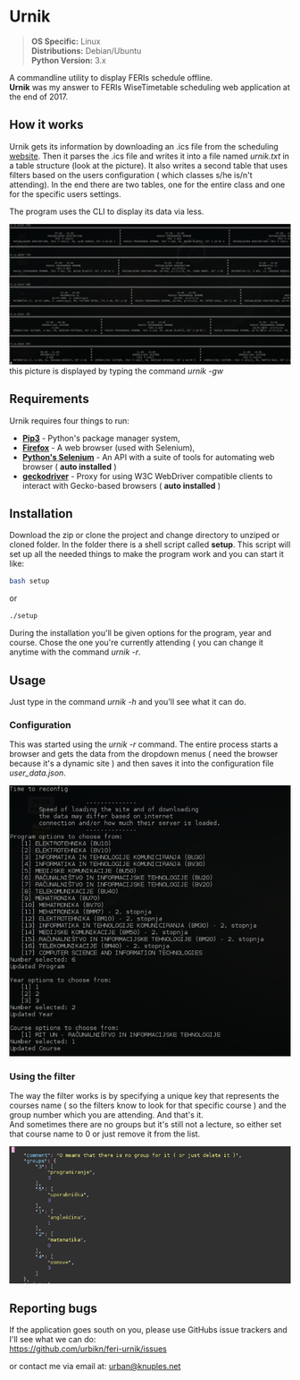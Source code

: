 Urnik
============

> **OS Specific:** Linux  
> **Distributions:** Debian/Ubuntu  
> **Python Version:** 3.x  

A commandline utility to display FERIs schedule offline.  
**Urnik** was my answer to FERIs WiseTimetable scheduling web application at the end of 2017.

## How it works ##

Urnik gets its information by downloading an .ics file from the scheduling [website](https://wise-tt.com/wtt_um_feri/). Then it parses the .ics file and writes it into a file named _urnik.txt_ in a table structure (look at the picture).  It also writes a second table that uses filters based on the users configuration ( which classes s/he is/n't attending). In the end there are two tables, one for the entire class and one for the specific users settings.

The program uses the CLI to display its data via less.

![image of urnik in CLI](img/urnik.png "urnik showing general schedule for entire week")
this picture is displayed by typing the command _urnik -gw_

## Requirements ##

Urnik requires four things to run:
 - [**Pip3**](https://pip.pypa.io/en/stable/quickstart/) - Python's package manager system,
 - [**Firefox**]() - A web browser (used with Selenium),
 - [**Python's Selenium**](https://selenium-python.readthedocs.io/) - An API with a suite of tools for automating web browser ( **auto installed** )
  - [**geckodriver**](https://github.com/mozilla/geckodriver) - Proxy for using W3C WebDriver compatible clients to interact with Gecko-based browsers ( **auto installed** )

## Installation ##

Download the zip or clone the project and change directory to unziped or cloned folder.
In the folder there is a shell script called **setup**. This script will set up all the needed things to make the program work and you can start it like:
``` bash
bash setup
```
or
``` bash
./setup
```
During the installation you'll be given options for the program, year and course. Chose the one you're currently attending ( you can change it anytime with the command _urnik -r_.
## Usage ##
Just type in the command _urnik -h_ and you'll see what it can do.

### Configuration ###
This was started using the _urnik -r_ command. The entire process starts a browser and gets the data from the dropdown menus ( need the browser because it's a dynamic site ) and then saves it into the configuration file _user_data.json_.   

![image of the entire configuration process](img/config.png "Configuration process")

### Using the filter ###

The way the filter works is by specifying a unique key that represents the courses name ( so the filters know to look for that specific course ) and the group number which you are attending. And that's it.  
And sometimes there are no groups but it's still not a lecture, so either set that course name to 0 or just remove it from the list.

![image of the user_data.json groups file](img/filter.png "The groups and their group number")


## Reporting bugs ##
If the application goes south on you, please use GitHubs issue trackers and I'll see what we can do:  
https://github.com/urbikn/feri-urnik/issues

or contact me via email at: urban@knuples.net
